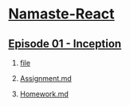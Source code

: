 # [Namaste-React](URL)

## [Episode 01 - Inception](URL)

1. [file](URL)

2. [Assignment.md](URL)

3. [Homework.md](URL)
